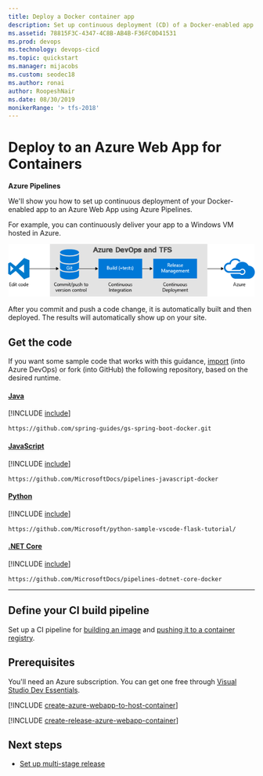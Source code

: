 ```yaml
---
title: Deploy a Docker container app
description: Set up continuous deployment (CD) of a Docker-enabled app to an Azure Web App in Azure Pipelines or Team Foundation Server (TFS)
ms.assetid: 78815F3C-4347-4C8B-AB4B-F36FC0D41531
ms.prod: devops
ms.technology: devops-cicd
ms.topic: quickstart
ms.manager: mijacobs
ms.custom: seodec18
ms.author: ronai
author: RoopeshNair
ms.date: 08/30/2019
monikerRange: '> tfs-2018'
---
```


# Deploy to an Azure Web App for Containers

**Azure Pipelines**

We'll show you how to set up continuous deployment of your Docker-enabled app to an Azure Web App using
Azure Pipelines.

For example, you can continuously deliver your app to a Windows VM hosted in Azure.

![A typical release pipeline for web applications](azure/_shared/_img/vscode-git-ci-cd-to-azure.png)

After you commit and push a code change, it is automatically built and then deployed. The results will automatically show up on your site.

## Get the code

If you want some sample code that works with this guidance, [import](../../../repos/git/import-git-repository.md) (into Azure DevOps) or fork (into GitHub) the following repository, based on the desired runtime.

#### [Java](#tab/java)

[!INCLUDE [include](../../ecosystems/_shared/get-code-before-sample-repo-option-to-use-own-code.md)]

```
https://github.com/spring-guides/gs-spring-boot-docker.git
```
#### [JavaScript](#tab/java-script)

[!INCLUDE [include](../../ecosystems/_shared/get-code-before-sample-repo-option-to-use-own-code.md)]

```
https://github.com/MicrosoftDocs/pipelines-javascript-docker
```
#### [Python](#tab/python)

[!INCLUDE [include](../../ecosystems/_shared/get-code-before-sample-repo-option-to-use-own-code.md)]

```
https://github.com/Microsoft/python-sample-vscode-flask-tutorial/
```
#### [.NET Core](#tab/dotnet-core)

[!INCLUDE [include](../../ecosystems/_shared/get-code-before-sample-repo-option-to-use-own-code.md)]

```
https://github.com/MicrosoftDocs/pipelines-dotnet-core-docker
```
* * *

## Define your CI build pipeline

Set up a CI pipeline for [building an image](../../ecosystems/containers/build-image.md) and [pushing it to a container registry](../../ecosystems/containers/push-image.md).

## Prerequisites

You'll need an Azure subscription. You can get one free through [Visual Studio Dev Essentials](https://visualstudio.microsoft.com/dev-essentials/).

[!INCLUDE [create-azure-webapp-to-host-container](../_shared/create-azure-webapp-to-host-container.md)]

[!INCLUDE [create-release-azure-webapp-container](../_shared/create-release-azure-webapp-container.md)]

## Next steps

* [Set up multi-stage release](../../release/define-multistage-release-process.md)
